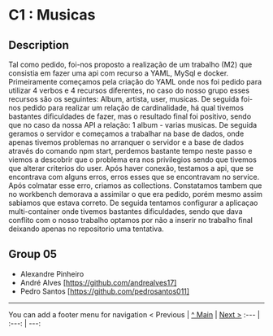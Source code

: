 # C1 : Musicas

## Description
Tal como pedido, foi-nos proposto a realização de um trabalho (M2) que consistia em fazer uma api com recurso a YAML, MySql e docker.
Primeiramente começamos pela criação do YAML onde nos foi pedido para utilizar 4 verbos e 4 recursos diferentes, no caso do nosso grupo esses recursos são os seguintes: Album, artista, user, musicas. De seguida foi-nos pedido para realizar um relação de cardinalidade, há qual tivemos bastantes dificuldades de fazer, mas o resultado final foi positivo, sendo que no caso da nossa API a relação: 1 album - varias musicas.
De seguida geramos o servidor e começamos a trabalhar na base de dados, onde apenas tivemos problemas no arranquer o servidor e a base de dados através do comando npm start, perdemos bastante tempo neste passo e viemos a descobrir que o problema era nos privilegios sendo que tivemos que alterar criterios do user.
Após haver conexão, testamos a api, que se encontrava com alguns erros, erros esses que se encontravam no service. Após colmatar esse erro, criamos as collections. Constatamos tambem que no workbench demorava a assimilar o que era pedido, porém mesmo assim sabiamos que estava correto. 
De seguida tentamos configurar a aplicaçao multi-container onde tivemos bastantes dificuldades, sendo que dava conflito com o nosso trabalho optamos por não a inserir no trabalho final deixando apenas no repositorio uma tentativa.



## Group 05


* Alexandre Pinheiro
* André Alves [https://github.com/andrealves17]
* Pedro Santos  [https://github.com/pedrosantos011]




---
You can add a footer menu for navigation 
< Previous | [^ Main](../../../) | [Next >](c2.md)
:--- | :---: | ---: